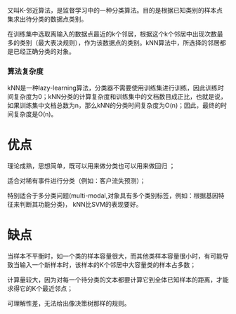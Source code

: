 又叫K-邻近算法，是监督学习中的一种分类算法。目的是根据已知类别的样本点集求出待分类的数据点类别。

在训练集中选取离输入的数据点最近的k个邻居，根据这个k个邻居中出现次数最多的类别（最大表决规则），作为该数据点的类别。kNN算法中，所选择的邻居都是已经正确分类的对象。

### 算法复杂度

kNN是一种lazy-learning算法，分类器不需要使用训练集进行训练，因此训练时间复杂度为0；kNN分类的计算复杂度和训练集中的文档数目成正比，也就是说，如果训练集中文档总数为n，那么kNN的分类时间复杂度为O(n)；因此，最终的时间复杂度是O(n)。

优点
==

理论成熟，思想简单，既可以用来做分类也可以用来做回归 ；

适合对稀有事件进行分类（例如：客户流失预测）；

特别适合于多分类问题(multi-modal,对象具有多个类别标签，例如：根据基因特征来判断其功能分类)， kNN比SVM的表现要好。

缺点
==

当样本不平衡时，如一个类的样本容量很大，而其他类样本容量很小时，有可能导致当输入一个新样本时，该样本的K个邻居中大容量类的样本占多数；

计算量较大，因为对每一个待分类的文本都要计算它到全体已知样本的距离，才能求得它的K个最近邻点；

可理解性差，无法给出像决策树那样的规则。